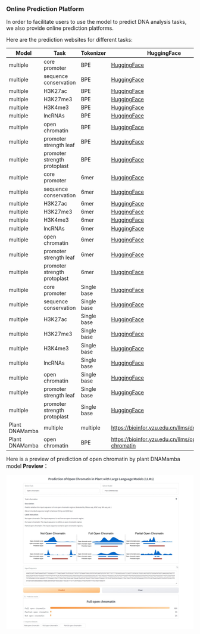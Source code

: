 ### Online Prediction Platform

In order to facilitate users to use the model to predict DNA analysis tasks, we also provide online prediction platforms.

Here are the prediction websites for different tasks:

| Model | Task | Tokenizer | HuggingFace | ModelScope |
| ----- | ---- | --------- | ----------- | ---------- |
| multiple | core promoter | BPE | [HuggingFace](https://huggingface.co/spaces/zhangtaolab/plant-promoter-BPE) | [ModelScope](https://modelscope.cn/studios/zhangtaolab/plant-promoter-BPE) |
| multiple | sequence conservation | BPE | [HuggingFace](https://huggingface.co/spaces/zhangtaolab/plant-conservation-BPE) | [ModelScope](https://modelscope.cn/studios/zhangtaolab/plant-conservation-BPE) |
| multiple | H3K27ac | BPE | [HuggingFace](https://huggingface.co/spaces/zhangtaolab/plant-H3K27ac-BPE) | [ModelScope](https://modelscope.cn/studios/zhangtaolab/plant-H3K27ac-BPE) |
| multiple | H3K27me3 | BPE | [HuggingFace](https://huggingface.co/spaces/zhangtaolab/plant-H3K27me3-BPE) | [ModelScope](https://modelscope.cn/studios/zhangtaolab/plant-H3K27me3-BPE) |
| multiple | H3K4me3 | BPE | [HuggingFace](https://huggingface.co/spaces/zhangtaolab/plant-H3K4me3-BPE) | [ModelScope](https://modelscope.cn/studios/zhangtaolab/plant-H3K4me3-BPE) |
| multiple | lncRNAs | BPE | [HuggingFace](https://huggingface.co/spaces/zhangtaolab/plant-lncRNAs-BPE) | [ModelScope](https://modelscope.cn/studios/zhangtaolab/plant-lncRNAs-BPE) |
| multiple | open chromatin | BPE | [HuggingFace](https://huggingface.co/spaces/zhangtaolab/plant-open_chromatin-BPE) | [ModelScope](https://modelscope.cn/studios/zhangtaolab/plant-open_chromatin-BPE) |
| multiple | promoter strength leaf | BPE | [HuggingFace](https://huggingface.co/spaces/zhangtaolab/plant-promoter_strength_leaf-BPE) | [ModelScope](https://modelscope.cn/studios/zhangtaolab/plant-promoter_strength_leaf-BPE) |
| multiple | promoter strength protoplast | BPE | [HuggingFace](https://huggingface.co/spaces/zhangtaolab/plant-promoter_strength_protoplast-BPE) | [ModelScope](https://modelscope.cn/studios/zhangtaolab/plant-promoter_strength_protoplast-BPE) |
| multiple | core promoter | 6mer | [HuggingFace](https://huggingface.co/spaces/zhangtaolab/plant-promoter-6mer) | [ModelScope](https://modelscope.cn/studios/zhangtaolab/plant-promoter-6mer) |
| multiple | sequence conservation | 6mer | [HuggingFace](https://huggingface.co/spaces/zhangtaolab/plant-conservation-6mer) | [ModelScope](https://modelscope.cn/studios/zhangtaolab/plant-conservation-6mer) |
| multiple | H3K27ac | 6mer | [HuggingFace](https://huggingface.co/spaces/zhangtaolab/plant-H3K27ac-6mer) | [ModelScope](https://modelscope.cn/studios/zhangtaolab/plant-H3K27ac-6mer) |
| multiple | H3K27me3 | 6mer | [HuggingFace](https://huggingface.co/spaces/zhangtaolab/plant-H3K27me3-6mer) | [ModelScope](https://modelscope.cn/studios/zhangtaolab/plant-H3K27me3-6mer) |
| multiple | H3K4me3 | 6mer | [HuggingFace](https://huggingface.co/spaces/zhangtaolab/plant-H3K4me3-6mer) | [ModelScope](https://modelscope.cn/studios/zhangtaolab/plant-H3K4me3-6mer) |
| multiple | lncRNAs | 6mer | [HuggingFace](https://huggingface.co/spaces/zhangtaolab/plant-lncRNAs-6mer) | [ModelScope](https://modelscope.cn/studios/zhangtaolab/plant-lncRNAs-6mer) |
| multiple | open chromatin | 6mer | [HuggingFace](https://huggingface.co/spaces/zhangtaolab/plant-open_chromatin-6mer) | [ModelScope](https://modelscope.cn/studios/zhangtaolab/plant-open_chromatin-6mer) |
| multiple | promoter strength leaf | 6mer | [HuggingFace](https://huggingface.co/spaces/zhangtaolab/plant-promoter_strength_leaf-6mer) | [ModelScope](https://modelscope.cn/studios/zhangtaolab/plant-promoter_strength_leaf-6mer) |
| multiple | promoter strength protoplast | 6mer | [HuggingFace](https://huggingface.co/spaces/zhangtaolab/plant-promoter_strength_protoplast-6mer) | [ModelScope](https://modelscope.cn/studios/zhangtaolab/plant-promoter_strength_protoplast-6mer) |
| multiple | core promoter | Single base | [HuggingFace](https://huggingface.co/spaces/zhangtaolab/plant-promoter-singlebase) | [ModelScope](https://modelscope.cn/studios/zhangtaolab/plant-promoter-singlebase) |
| multiple | sequence conservation | Single base | [HuggingFace](https://huggingface.co/spaces/zhangtaolab/plant-conservation-singlebase) | [ModelScope](https://modelscope.cn/studios/zhangtaolab/plant-conservation-singlebase) |
| multiple | H3K27ac | Single base | [HuggingFace](https://huggingface.co/spaces/zhangtaolab/plant-H3K27ac-singlebase) | [ModelScope](https://modelscope.cn/studios/zhangtaolab/plant-H3K27ac-singlebase) |
| multiple | H3K27me3 | Single base | [HuggingFace](https://huggingface.co/spaces/zhangtaolab/plant-H3K27me3-singlebase) | [ModelScope](https://modelscope.cn/studios/zhangtaolab/plant-H3K27me3-singlebase) |
| multiple | H3K4me3 | Single base | [HuggingFace](https://huggingface.co/spaces/zhangtaolab/plant-H3K4me3-singlebase) | [ModelScope](https://modelscope.cn/studios/zhangtaolab/plant-H3K4me3-singlebase) |
| multiple | lncRNAs | Single base | [HuggingFace](https://huggingface.co/spaces/zhangtaolab/plant-lncRNAs-singlebase) | [ModelScope](https://modelscope.cn/studios/zhangtaolab/plant-lncRNAs-singlebase) |
| multiple | open chromatin | Single base | [HuggingFace](https://huggingface.co/spaces/zhangtaolab/plant-open_chromatin-singlebase) | [ModelScope](https://modelscope.cn/studios/zhangtaolab/plant-open_chromatin-singlebase) |
| multiple | promoter strength leaf | Single base | [HuggingFace](https://huggingface.co/spaces/zhangtaolab/plant-promoter_strength_leaf-singlebase) | [ModelScope](https://modelscope.cn/studios/zhangtaolab/plant-promoter_strength_leaf-singlebase) |
| multiple | promoter strength protoplast | Single base | [HuggingFace](https://huggingface.co/spaces/zhangtaolab/plant-promoter_strength_protoplast-singlebase) | [ModelScope](https://modelscope.cn/studios/zhangtaolab/plant-promoter_strength_protoplast-singlebase) |
| Plant DNAMamba | multiple | multiple | https://bioinfor.yzu.edu.cn/llms/dnamamba | https://llms.zhangtaolab.org/llms/dnamamba |
| Plant DNAMamba | open chromatin | BPE | https://bioinfor.yzu.edu.cn/llms/open-chromatin | https://llms.zhangtaolab.org/llms/open-chromatin |


Here is a preview of prediction of open chromatin by plant DNAMamba model
**Preview**：

![gradio](../imgs/gradio.jpeg)